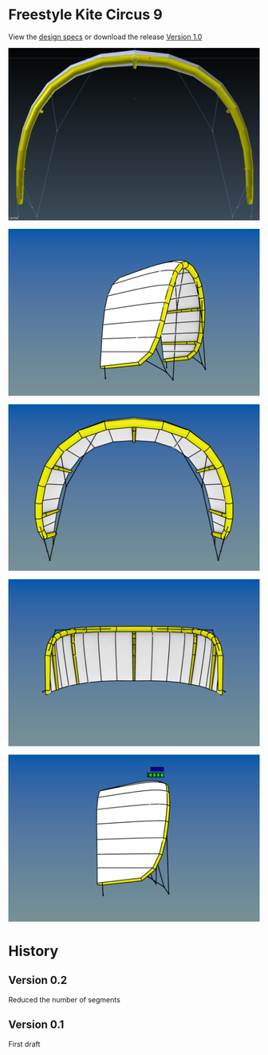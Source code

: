 # Freestyle Kite Circus 9

View the [design specs](https://github.com/wingworks/Circus-9/blob/master/Circus-9.kite) or download the release [Version 1.0](https://github.com/wingworks/Circus-9/releases)

![Kite 3D preview](https://github.com/wingworks/Circus-9/blob/master/front.png) 

![Kite 3D preview](https://github.com/wingworks/Circus-9/blob/master/Circus-9_perspective.png)  

![Kite 3D preview](https://github.com/wingworks/Circus-9/blob/master/Circus-9_front.png)

![Kite 3D preview](https://github.com/wingworks/Circus-9/blob/master/Circus-9_bottom.png)

![Kite 3D preview](https://github.com/wingworks/Circus-9/blob/master/Circus-9_right.png) 

# History
## Version 0.2
Reduced the number of segments

## Version 0.1
First draft


